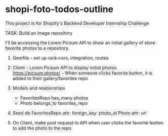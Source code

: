 # shopi-foto-todos-outline

This project is for Shopify's Backend Developer Internship Challenge

TASK: Build an image repository

I'll be accessing the Lorem Picsum API to show an initial gallery of store favorite photos to a repository.

1. Gemfile - set up rack-cors, integration, routes
2. Client - Lorem Picsum API to display initial photos
   https://picsum.photos/ - When someone clicks favorite button, it is added to their gallery/favorites repo

3. Models and relationships

   - FavoritesRepo has_many photos
   - Photo belongs_to favorites_repo

4. Seed db
   FavoritesRepo attr: foreign_key: photo_id
   Photo attr: url

5. On Client, make post request to API when user clicks the favorite button to add the photo to the repo
